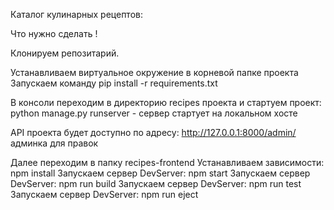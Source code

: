 Каталог кулинарных рецептов:

Что нужно сделать !

Клонируем репозитарий.

Устанавливаем виртуальное окружение в корневой папке проекта
Запускаем команду pip install -r requirements.txt

В консоли переходим в директорию recipes проекта и стартуем проект:
python manage.py runserver - сервер стартует на локальном хосте

API проекта будет доступно по адресу:
http://127.0.0.1:8000/admin/  админка для правок


Далее переходим в папку recipes-frontend 
Устанавливаем зависимости: npm install
Запускаем сервер DevServer: npm start
Запускаем сервер DevServer: npm run build
Запускаем сервер DevServer: npm run test
Запускаем сервер DevServer: npm run eject

